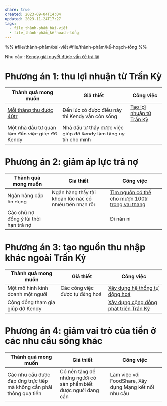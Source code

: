```yaml
---
share: true
created: 2023-09-04T14:04
updated: 2023-11-24T17:27
tags:
  - file_thành-phẩm_bài-viết
  - file_thành-phẩm_kế-hoạch-tổng
---
```


%%
#file/thành-phẩm/bài-viết 
#file/thành-phẩm/kế-hoạch-tổng
%%

Nhu cầu:: [Kendy giải quyết được vấn đề trả lãi](Kendy%20gi%E1%BA%A3i%20quy%E1%BA%BFt%20%C4%91%C6%B0%E1%BB%A3c%20v%E1%BA%A5n%20%C4%91%E1%BB%81%20tr%E1%BA%A3%20l%C3%A3i.md) 

# Phương án 1: thu lợi nhuận từ Trấn Kỳ
| Thành quả mong muốn                            | Giả thiết                                                        | Công việc                                                       |
| ---------------------------------------------- | ---------------------------------------------------------------- | --------------------------------------------------------------- |
| [Mỗi tháng thu được 40tr](../../2%20Gi%E1%BA%A3%20thuy%E1%BA%BFt/M%E1%BB%97i%20th%C3%A1ng%20thu%20%C4%91%C6%B0%E1%BB%A3c%2040tr.md)                    | Đến lúc có được điều này thì Kendy vẫn còn sống                  | [Tạo lợi nhuận từ Trấn Kỳ](./K%E1%BA%BF%20ho%E1%BA%A1ch%20t%E1%BA%A1o%20l%E1%BB%A3i%20nhu%E1%BA%ADn%20t%E1%BB%AB%20Tr%E1%BA%A5n%20K%E1%BB%B3.md) |
| Một nhà đầu tư quan tâm đến việc giúp đỡ Kendy | Nhà đầu tư thấy được việc giúp đỡ Kendy làm tăng uy tín cho mình |                                                                 |

# Phương án 2: giảm áp lực trả nợ
| Thành quả mong muốn                   | Giả thiết                                               | Công việc                                           |
| ------------------------------------- | ------------------------------------------------------- | --------------------------------------------------- |
| Ngân hàng cấp tín dụng                | Ngân hàng thấy tài khoản lúc nào có nhiều tiền nhàn rỗi | [Tìm nguồn có thể cho mượn 100tr trong vài tháng](../../3%20Th%C3%A0nh%20qu%E1%BA%A3%20mong%20mu%E1%BB%91n/T%C3%ACm%20ngu%E1%BB%93n%20c%C3%B3%20th%E1%BB%83%20cho%20m%C6%B0%E1%BB%A3n%20100tr%20trong%20v%C3%A0i%20th%C3%A1ng.md) |
| Các chủ nợ đồng ý lùi thời hạn trả nợ |                                                         | Đi năn nỉ                                           |

# Phương án 3: tạo nguồn thu nhập khác ngoài Trấn Kỳ
| Thành quả mong muốn              | Giả thiết                      | Công việc                                                                                 |
| -------------------------------- | ------------------------------ | ----------------------------------------------------------------------------------------- |
| Một mô hình kinh doanh một người | Các công việc được tự động hoá | [Xây dựng hệ thống tự động hoá](./X%C3%A2y%20d%E1%BB%B1ng%20h%E1%BB%87%20th%E1%BB%91ng%20t%E1%BB%B1%20%C4%91%E1%BB%99ng%20ho%C3%A1.md)                                             |
| Cộng đồng tham gia giúp đỡ Kendy |                                | [Xây dựng cộng đồng phát triển Trấn Kỳ](./K%E1%BA%BF%20ho%E1%BA%A1ch%20x%C3%A2y%20d%E1%BB%B1ng%20c%E1%BB%99ng%20%C4%91%E1%BB%93ng%20ph%C3%A1t%20tri%E1%BB%83n%20Tr%E1%BA%A5n%20K%E1%BB%B3.md) |

# Phương án 4: giảm vai trò của tiền ở các nhu cầu sống khác
| Thành quả mong muốn                                                 | Giả thiết                                                       | Công việc                                             |
| ------------------------------------------------------------------- | --------------------------------------------------------------- | ----------------------------------------------------- |
| Các nhu cầu được đáp ứng trực tiếp mà không cần phải thông qua tiền | Có nền tảng để những người có sản phẩm biết được người đang cần | Làm việc với FoodShare, Xây dựng Mạng kết nối nhu cầu |
